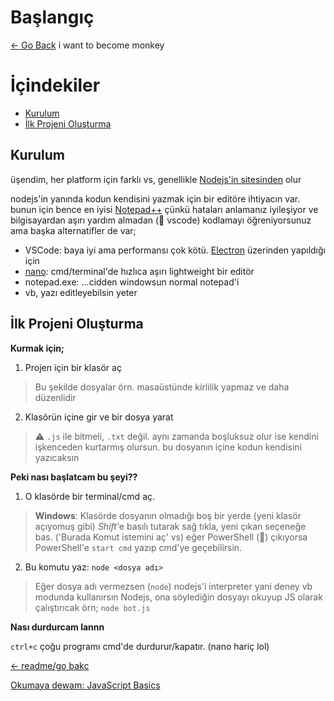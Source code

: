 # Başlangıç

[← Go Back](./README.md) i want to become monkey

İçindekiler
===========
- [Kurulum](#Kurulum)
- [İlk Projeni Oluşturma](#İlk%20Projeni%20Oluşturma)



## Kurulum

üşendim, her platform için farklı vs, genellikle [Nodejs'in sitesinden](https://nodejs.org) olur

nodejs'in yanında kodun kendisini yazmak için bir editöre ihtiyacın var.
bunun için bence en iyisi [Notepad++](https://notepad-plus-plus.org/downloads/) çünkü hataları anlamanız iyileşiyor ve bilgisayardan aşırı yardım almadan (😤 vscode) kodlamayı öğreniyorsunuz
ama başka alternatifler de var;
- VSCode: baya iyi ama performansı çok kötü. [Electron](./404.md) üzerinden yapıldığı için
- [nano](https://www.nano-editor.org/download.php): cmd/terminal'de hızlıca aşırı lightweight bir editör
- notepad.exe: ...cidden windowsun normal notepad'i
- vb, yazı editleyebilsin yeter

## İlk Projeni Oluşturma

**Kurmak için;**

1. Projen için bir klasör aç

> Bu şekilde dosyalar örn. masaüstünde kirlilik yapmaz ve daha düzenlidir

2. Klasörün içine gir ve bir dosya yarat

> ⚠️ `.js` ile bitmeli, `.txt` değil. aynı zamanda boşluksuz olur ise kendini işkenceden kurtarmış olursun.
> bu dosyanın içine kodun kendisini yazıcaksın

**Peki nası başlatcam bu şeyi??**

1. O klasörde bir terminal/cmd aç.

> **Windows**: Klasörde dosyanın olmadığı boş bir yerde (yeni klasör açıyomuş gibi)
> *Shift*'e basılı tutarak sağ tıkla, yeni çıkan seçeneğe bas. ('Burada Komut istemini aç' vs)
> eğer PowerShell (🤢) çıkıyorsa PowerShell'e `start cmd` yazıp cmd'ye geçebilirsin.

2. Bu komutu yaz: `node <dosya adı>`

> Eğer dosya adı vermezsen (`node`) nodejs'i interpreter yani deney vb modunda kullanırsın
> Nodejs, ona söylediğin dosyayı okuyup JS olarak çalıştırıcak
> örn; `node bot.js`

**Nası durdurcam lannn**

`ctrl+c` çoğu programı cmd'de durdurur/kapatır.
(nano hariç lol)

[← readme/go bakc](./README.md)

[Okumaya dewam: JavaScript Basics](./Basics.md)
